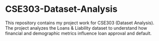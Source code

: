 # CSE303-Dataset-Analysis
This repository contains my project work for CSE303 (Dataset Analysis).
The project analyzes the Loans & Liability dataset to understand how financial and demographic metrics influence loan approval and default.
